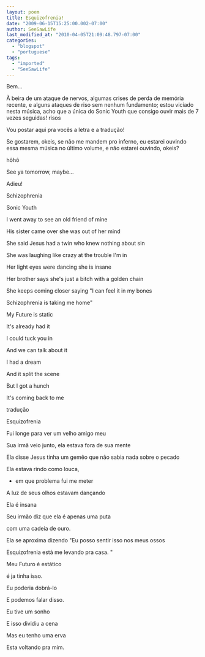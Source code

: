 ```yaml
---
layout: poem
title: Esquizofrenia!
date: "2009-06-15T15:25:00.002-07:00"
author: SeeSawLife
last_modified_at: "2010-04-05T21:09:48.797-07:00"
categories:
  - "blogspot"
  - "portuguese"
tags:
  - "imported"
  - "SeeSawLife"
---
```


Bem...

À beira de um ataque de nervos, algumas crises de perda de memória recente, e alguns ataques de riso sem nenhum fundamento; estou viciado nesta música, acho que a única do Sonic Youth que consigo ouvir mais de 7 vezes seguidas! risos

Vou postar aqui pra vocês a letra e a tradução!

Se gostarem, okeis, se não me mandem pro inferno, eu estarei ouvindo essa mesma música no último volume, e não estarei ouvindo, okeis?

hôhô

See ya tomorrow, maybe...

Adieu!

Schizophrenia

Sonic Youth

I went away to see an old friend of mine

His sister came over she was out of her mind

She said Jesus had a twin who knew nothing about sin

She was laughing like crazy at the trouble I'm in

Her light eyes were dancing she is insane

Her brother says she's just a bitch with a golden chain

She keeps coming closer saying "I can feel it in my bones

Schizophrenia is taking me home"

My Future is static

It's already had it

I could tuck you in

And we can talk about it

I had a dream

And it split the scene

But I got a hunch

It's coming back to me

tradução

Esquizofrenia

Fui longe para ver um velho amigo meu

Sua irmã veio junto, ela estava fora de sua mente

Ela disse Jesus tinha um gemêo que não sabia nada sobre o pecado

Ela estava rindo como louca,

- em que problema fui me meter

A luz de seus olhos estavam dançando 

Ela é insana

Seu irmão diz que ela é apenas uma puta 

com uma cadeia de ouro.

Ela se aproxima dizendo "Eu posso sentir isso nos meus ossos

Esquizofrenia está me levando pra casa. "

Meu Futuro é estático

é ja tinha isso.

Eu poderia dobrá-lo

E podemos falar disso.

Eu tive um sonho

E isso dividiu a cena

Mas eu tenho uma erva

Esta voltando pra mim.